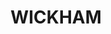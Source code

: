 ---
lastmod: '2025-04-06T06:05:20+00:00'
latitude: -32.917776
layout: suburb
longitude: 151.754696
postcode: '2293'
state: NSW
title: WICKHAM
url: /nsw/wickham/
---